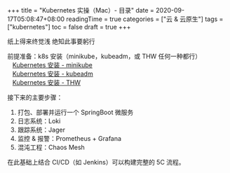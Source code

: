 +++
title = "Kubernetes 实操（Mac）- 目录"
date = 2020-09-17T05:08:47+08:00
readingTime = true
categories = ["云 & 云原生"]
tags = ["kubernetes"]
toc = false
draft = true
+++

纸上得来终觉浅 绝知此事要躬行

<!--more-->

前提准备：k8s 安装（minikube，kubeadm，或 THW 任何一种都行）  
<i class="fas fa-external-link-alt"></i> &nbsp;&nbsp; [Kubernetes 安装 - minikube](/posts/k8s-install-minikube/)  
<i class="fas fa-external-link-alt"></i> &nbsp;&nbsp; [Kubernetes 安装 - kubeadm](/posts/k8s-install-kubeadm/)  
<i class="fas fa-external-link-alt"></i> &nbsp;&nbsp; [Kubernetes 安装 - THW](/posts/k8s-install-thw/)

接下来的主要步骤：

1. 打包、部署并运行一个 SpringBoot 微服务
2. 日志系统：Loki
3. 跟踪系统：Jager
4. 监控 & 报警：Prometheus + Grafana
5. 混沌工程：Chaos Mesh

在此基础上结合 CI/CD（如 Jenkins）可以构建完整的 5C 流程。
